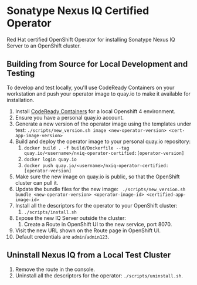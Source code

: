 # Sonatype Nexus IQ Certified Operator
Red Hat certified OpenShift Operator for installing Sonatype Nexus IQ Server
to an OpenShift cluster.

## Building from Source for Local Development and Testing

To develop and test locally, you'll use CodeReady Containers on your workstation
and push your operator image to quay.io to make it available for installation.

1. Install [CodeReady Containers](https://developers.redhat.com/products/codeready-containers/overview)
   for a local Openshift 4 environment.
2. Ensure you have a personal quay.io account.
3. Generate a new version of the operator image using the templates under test:
   `./scripts/new_version.sh image <new-operator-version> <cert-app-image-version>`
4. Build and deploy the operator image to your personal quay.io repository:
   1. `docker build . -f build/Dockerfile --tag quay.io/<username>/nxiq-operator-certified:[operator-version]`
   2. `docker login quay.io`
   3. `docker push quay.io/<username>/nxiq-operator-certified:[operator-version]`
5. Make sure the new image on quay.io is public, so that the OpenShift
   cluster can pull it.
6. Update the bundle files for the new image:
   ` ./scripts/new_version.sh bundle <new-operator-version> <operator-image-id> <certified-app-image-id>`
7. Install all the descriptors for the operator to your OpenShift cluster:
   1. `./scripts/install.sh`
8. Expose the new IQ Server outside the cluster: 
   1. Create a Route in OpenShift UI to the new service, port 8070.
9. Visit the new URL shown on the Route page in OpenShift UI.
10. Default credentials are `admin`/`admin123`.
  
## Uninstall Nexus IQ from a Local Test Cluster

1. Remove the route in the console.
2. Uninstall all the descriptors for the operator: `./scripts/uninstall.sh`.

